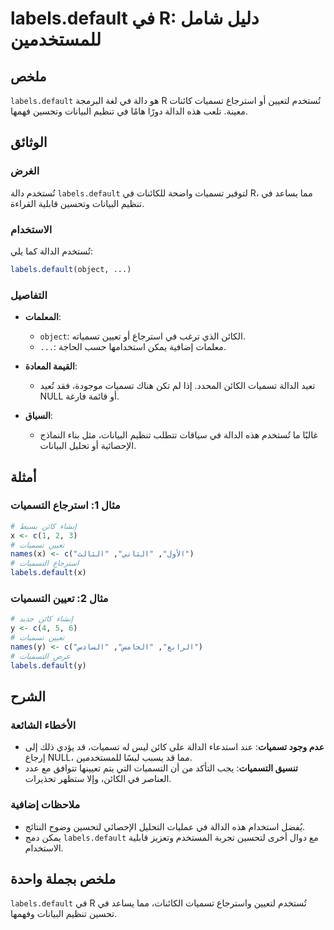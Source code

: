 <!--
Meta Description: # labels.default في R: دليل شامل للمستخدمين ## ملخص `labels.default` هو دالة في لغة البرمجة R تُستخدم لتعيين أو استرجاع تسميات كائنات معينة. تلعب هذه ...
Meta Keywords: تسميات, labels, default, الدالة, التسميات
-->

# labels.default في R: دليل شامل للمستخدمين

## ملخص
`labels.default` هو دالة في لغة البرمجة R تُستخدم لتعيين أو استرجاع تسميات كائنات معينة. تلعب هذه الدالة دورًا هامًا في تنظيم البيانات وتحسين فهمها.

## الوثائق
### الغرض
تُستخدم دالة `labels.default` لتوفير تسميات واضحة للكائنات في R، مما يساعد في تنظيم البيانات وتحسين قابلية القراءة.

### الاستخدام
تُستخدم الدالة كما يلي:
```R
labels.default(object, ...)
```

### التفاصيل
- **المعلمات**:
  - `object`: الكائن الذي ترغب في استرجاع أو تعيين تسمياته.
  - `...`: معلمات إضافية يمكن استخدامها حسب الحاجة.
  
- **القيمة المعادة**: 
  - تعيد الدالة تسميات الكائن المحدد. إذا لم تكن هناك تسميات موجودة، فقد تُعيد NULL أو قائمة فارغة.

- **السياق**: 
  - غالبًا ما تُستخدم هذه الدالة في سياقات تتطلب تنظيم البيانات، مثل بناء النماذج الإحصائية أو تحليل البيانات.

## أمثلة
### مثال 1: استرجاع التسميات
```R
# إنشاء كائن بسيط
x <- c(1, 2, 3)
# تعيين تسميات
names(x) <- c("الأول", "الثاني", "الثالث")
# استرجاع التسميات
labels.default(x)
```

### مثال 2: تعيين التسميات
```R
# إنشاء كائن جديد
y <- c(4, 5, 6)
# تعيين تسميات
names(y) <- c("الرابع", "الخامس", "السادس")
# عرض التسميات
labels.default(y)
```

## الشرح
### الأخطاء الشائعة
- **عدم وجود تسميات**: عند استدعاء الدالة على كائن ليس له تسميات، قد يؤدي ذلك إلى إرجاع NULL، مما قد يسبب لبسًا للمستخدمين.
- **تنسيق التسميات**: يجب التأكد من أن التسميات التي يتم تعيينها تتوافق مع عدد العناصر في الكائن، وإلا ستظهر تحذيرات.

### ملاحظات إضافية
- يُفضل استخدام هذه الدالة في عمليات التحليل الإحصائي لتحسين وضوح النتائج.
- يمكن دمج `labels.default` مع دوال أخرى لتحسين تجربة المستخدم وتعزيز قابلية الاستخدام.

## ملخص بجملة واحدة
`labels.default` في R تُستخدم لتعيين واسترجاع تسميات الكائنات، مما يساعد في تحسين تنظيم البيانات وفهمها.